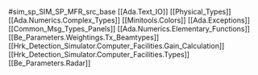 #sim_sp_SIM_SP_MFR_src_base
[[Ada.Text_IO]]
[[Physical_Types]]
[[Ada.Numerics.Complex_Types]]
[[Minitools.Colors]]
[[Ada.Exceptions]]
[[Common_Msg_Types_Panels]]
[[Ada.Numerics.Elementary_Functions]]
[[Be_Parameters.Weightings.Tx_Beamtypes]]
[[Hrk_Detection_Simulator.Computer_Facilities.Gain_Calculation]]
[[Hrk_Detection_Simulator.Computer_Facilities.Types]]
[[Be_Parameters.Radar]]

